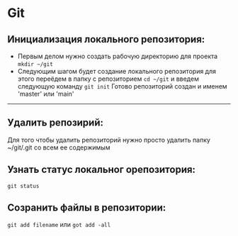 # Git

## Инициализация локального репозитория:
* Первым делом нужно создать рабочую директорию для проекта
`mkdir ~/git`
* Следующим шагом будет создание локального репозитория
для этого переёдем в папку с репозиторием 
`cd ~/git`
и введем следующую команду
`git init`
Готово репозиторий создан и именем 'master' или 'main'

----

## Удалить репозирий:
Для того чтобы удалить репозиторий нужно просто удалить папку ~/git/.git со всем ее содержимым

## Узнать статус локальног орепозитория:
`git status`

## Созранить файлы в репозитории:
`git add filename`
или 
`got add -all`

